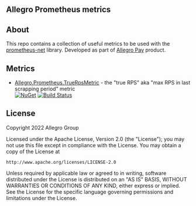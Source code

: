 ## Allegro Prometheus metrics

## About

This repo contains a collection of useful metrics to be used with the [prometheus-net](https://github.com/prometheus-net/prometheus-net) library. Developed as part of [Allegro Pay](https://allegropay.pl/) product.

## Metrics

- [Allegro.Prometheus.TrueRpsMetric](src/Allegro.Prometheus.TrueRpsMetric/README.md) - the "true RPS" aka "max RPS in last scrapping period" metric  
  [![NuGet](https://img.shields.io/nuget/v/Allegro.Prometheus.TrueRpsMetric.svg)](https://nuget.org/packages/Allegro.Prometheus.TrueRpsMetric) [![Build Status](https://github.com/allegro/prometheus-net-metrics/actions/workflows/Allegro.Prometheus.TrueRpsMetric.ci.yml/badge.svg?branch=main)](https://github.com/allegro/prometheus-net-metrics/actions/workflows/Allegro.Prometheus.TrueRpsMetric.ci.yml?query=branch%3Amain)

## License

Copyright 2022 Allegro Group

Licensed under the Apache License, Version 2.0 (the "License");
you may not use this file except in compliance with the License.
You may obtain a copy of the License at

    http://www.apache.org/licenses/LICENSE-2.0

Unless required by applicable law or agreed to in writing, software
distributed under the License is distributed on an "AS IS" BASIS,
WITHOUT WARRANTIES OR CONDITIONS OF ANY KIND, either express or implied.
See the License for the specific language governing permissions and
limitations under the License.
